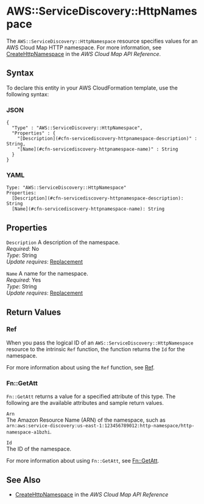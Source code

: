 # AWS::ServiceDiscovery::HttpNamespace<a name="aws-resource-servicediscovery-httpnamespace"></a>

The `AWS::ServiceDiscovery::HttpNamespace` resource specifies values for an AWS Cloud Map HTTP namespace\. For more information, see [CreateHttpNamespace](https://docs.aws.amazon.com/cloud-map/latest/api/API_CreateHttpNamespace.html) in the *AWS Cloud Map API Reference*\. 

## Syntax<a name="aws-resource-servicediscovery-httpnamespace-syntax"></a>

To declare this entity in your AWS CloudFormation template, use the following syntax:

### JSON<a name="aws-resource-servicediscovery-httpnamespace-syntax.json"></a>

```
{
  "Type" : "AWS::ServiceDiscovery::HttpNamespace",
  "Properties" : {
    "[Description](#cfn-servicediscovery-httpnamespace-description)" : String,
    "[Name](#cfn-servicediscovery-httpnamespace-name)" : String
  }
}
```

### YAML<a name="aws-resource-servicediscovery-httpnamespace-syntax.yaml"></a>

```
Type: "AWS::ServiceDiscovery::HttpNamespace"
Properties:
  [Description](#cfn-servicediscovery-httpnamespace-description): String
  [Name](#cfn-servicediscovery-httpnamespace-name): String
```

## Properties<a name="aws-resource-servicediscovery-httpnamespace-properties"></a>

`Description`  <a name="cfn-servicediscovery-httpnamespace-description"></a>
A description of the namespace\.  
 *Required*: No  
 *Type*: String  
 *Update requires*: [Replacement](using-cfn-updating-stacks-update-behaviors.md#update-replacement) 

`Name`  <a name="cfn-servicediscovery-httpnamespace-name"></a>
A name for the namespace\.  
 *Required*: Yes  
 *Type*: String  
 *Update requires*: [Replacement](using-cfn-updating-stacks-update-behaviors.md#update-replacement) 

## Return Values<a name="aws-resource-servicediscovery-httpnamespace-returnvalues"></a>

### Ref<a name="aws-resource-servicediscovery-httpnamespace-ref"></a>

When you pass the logical ID of an `AWS::ServiceDiscovery::HttpNamespace` resource to the intrinsic `Ref` function, the function returns the `Id` for the namespace\. 

For more information about using the `Ref` function, see [Ref](intrinsic-function-reference-ref.md)\. 

### Fn::GetAtt<a name="aws-resource-servicediscovery-httpnamespace-getatt"></a>

 `Fn::GetAtt` returns a value for a specified attribute of this type\. The following are the available attributes and sample return values\. 

`Arn`  
The Amazon Resource Name \(ARN\) of the namespace, such as `arn:aws:service-discovery:us-east-1:123456789012:http-namespace/http-namespace-a1bzhi`\.

`Id`  
The ID of the namespace\.

For more information about using `Fn::GetAtt`, see [Fn::GetAtt](intrinsic-function-reference-getatt.md)\. 

## See Also<a name="aws-resource-servicediscovery-httpnamespace-seealso"></a>
+ [CreateHttpNamespace](https://docs.aws.amazon.com/cloud-map/latest/api/API_CreateHttpNamespace.html) in the *AWS Cloud Map API Reference*